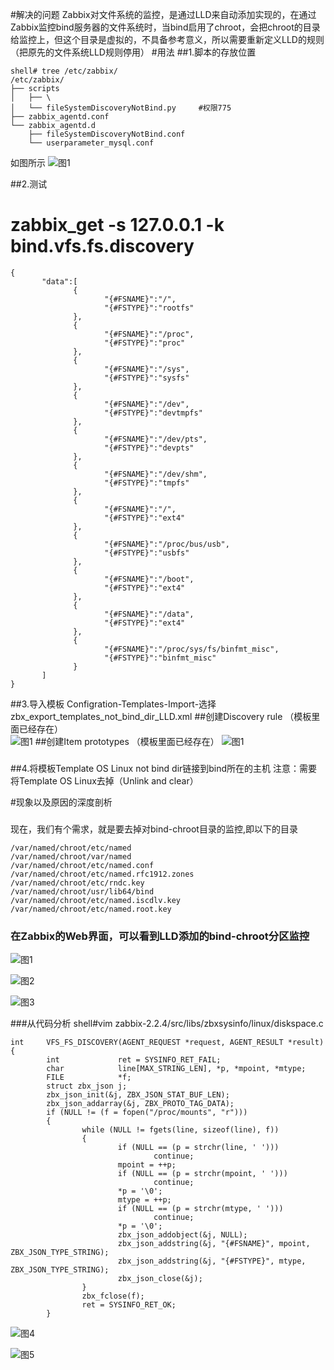 #解决的问题
  Zabbix对文件系统的监控，是通过LLD来自动添加实现的，在通过Zabbix监控bind服务器的文件系统时，当bind启用了chroot，会把chroot的目录给监控上，但这个目录是虚拟的，不具备参考意义，所以需要重新定义LLD的规则（把原先的文件系统LLD规则停用）
#用法
##1.脚本的存放位置
```
shell# tree /etc/zabbix/
/etc/zabbix/
├── scripts
│   ├── \
│   └── fileSystemDiscoveryNotBind.py     #权限775
├── zabbix_agentd.conf
└── zabbix_agentd.d
    ├── fileSystemDiscoveryNotBind.conf
    └── userparameter_mysql.conf
```
如图所示
![图1](img/000-2.png)

##2.测试
# zabbix_get -s 127.0.0.1 -k bind.vfs.fs.discovery
```
{
       "data":[
              {
                     "{#FSNAME}":"/",
                     "{#FSTYPE}":"rootfs"
              },
              {
                     "{#FSNAME}":"/proc",
                     "{#FSTYPE}":"proc"
              },
              {
                     "{#FSNAME}":"/sys",
                     "{#FSTYPE}":"sysfs"
              },
              {
                     "{#FSNAME}":"/dev",
                     "{#FSTYPE}":"devtmpfs"
              },
              {
                     "{#FSNAME}":"/dev/pts",
                     "{#FSTYPE}":"devpts"
              },
              {
                     "{#FSNAME}":"/dev/shm",
                     "{#FSTYPE}":"tmpfs"
              },
              {
                     "{#FSNAME}":"/",
                     "{#FSTYPE}":"ext4"
              },
              {
                     "{#FSNAME}":"/proc/bus/usb",
                     "{#FSTYPE}":"usbfs"
              },
              {
                     "{#FSNAME}":"/boot",
                     "{#FSTYPE}":"ext4"
              },
              {
                     "{#FSNAME}":"/data",
                     "{#FSTYPE}":"ext4"
              },
              {
                     "{#FSNAME}":"/proc/sys/fs/binfmt_misc",
                     "{#FSTYPE}":"binfmt_misc"
              }
       ]
}
```
##3.导入模板
Configration-Templates-Import-选择zbx_export_templates_not_bind_dir_LLD.xml
##创建Discovery rule （模板里面已经存在）  
![图1](img/000-0.png)
##创建Item prototypes （模板里面已经存在） 
![图1](img/000-1.png)
###
##4.将模板Template OS Linux not bind dir链接到bind所在的主机
注意：需要将Template OS Linux去掉（Unlink and clear）

#现象以及原因的深度剖析
###
现在，我们有个需求，就是要去掉对bind-chroot目录的监控,即以下的目录
```
/var/named/chroot/etc/named
/var/named/chroot/var/named
/var/named/chroot/etc/named.conf
/var/named/chroot/etc/named.rfc1912.zones
/var/named/chroot/etc/rndc.key
/var/named/chroot/usr/lib64/bind
/var/named/chroot/etc/named.iscdlv.key
/var/named/chroot/etc/named.root.key
```

### 在Zabbix的Web界面，可以看到LLD添加的bind-chroot分区监控
![图1](img/001.png)


![图2](img/002.png)


![图3](img/003.png)


###从代码分析
shell#vim zabbix-2.2.4/src/libs/zbxsysinfo/linux/diskspace.c
```
int     VFS_FS_DISCOVERY(AGENT_REQUEST *request, AGENT_RESULT *result)
{       
        int             ret = SYSINFO_RET_FAIL;
        char            line[MAX_STRING_LEN], *p, *mpoint, *mtype;
        FILE            *f;
        struct zbx_json j;
        zbx_json_init(&j, ZBX_JSON_STAT_BUF_LEN);
        zbx_json_addarray(&j, ZBX_PROTO_TAG_DATA);
        if (NULL != (f = fopen("/proc/mounts", "r")))
        {      
                while (NULL != fgets(line, sizeof(line), f))
                {
                        if (NULL == (p = strchr(line, ' ')))
                                continue;
                        mpoint = ++p;
                        if (NULL == (p = strchr(mpoint, ' ')))
                                continue;
                        *p = '\0';
                        mtype = ++p;
                        if (NULL == (p = strchr(mtype, ' ')))
                                continue;
                        *p = '\0';
                        zbx_json_addobject(&j, NULL);
                        zbx_json_addstring(&j, "{#FSNAME}", mpoint, ZBX_JSON_TYPE_STRING);
                        zbx_json_addstring(&j, "{#FSTYPE}", mtype, ZBX_JSON_TYPE_STRING);
                        zbx_json_close(&j);
                }
                zbx_fclose(f);
                ret = SYSINFO_RET_OK;
        }
```        

![图4](img/004.png)

![图5](img/005.png)
